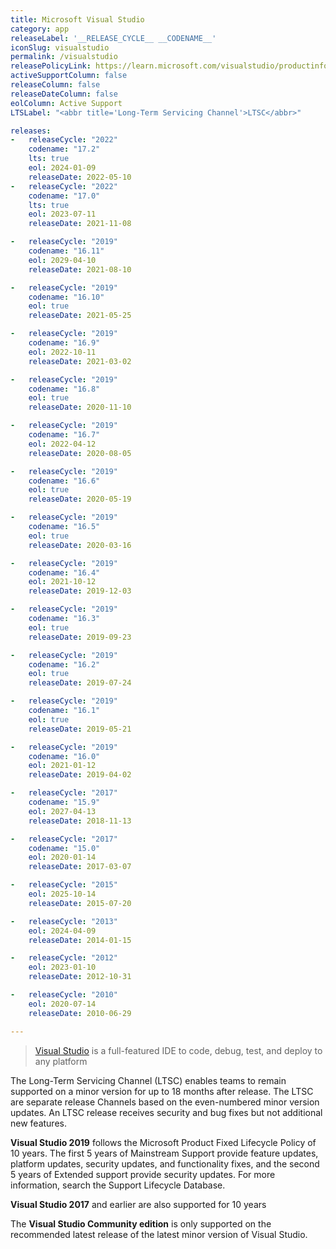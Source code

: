 ```yaml
---
title: Microsoft Visual Studio
category: app
releaseLabel: '__RELEASE_CYCLE__ __CODENAME__'
iconSlug: visualstudio
permalink: /visualstudio
releasePolicyLink: https://learn.microsoft.com/visualstudio/productinfo/vs-servicing
activeSupportColumn: false
releaseColumn: false
releaseDateColumn: false
eolColumn: Active Support
LTSLabel: "<abbr title='Long-Term Servicing Channel'>LTSC</abbr>"

releases:
-   releaseCycle: "2022"
    codename: "17.2"
    lts: true
    eol: 2024-01-09
    releaseDate: 2022-05-10
-   releaseCycle: "2022"
    codename: "17.0"
    lts: true
    eol: 2023-07-11
    releaseDate: 2021-11-08

-   releaseCycle: "2019"
    codename: "16.11"
    eol: 2029-04-10
    releaseDate: 2021-08-10

-   releaseCycle: "2019"
    codename: "16.10"
    eol: true
    releaseDate: 2021-05-25

-   releaseCycle: "2019"
    codename: "16.9"
    eol: 2022-10-11
    releaseDate: 2021-03-02

-   releaseCycle: "2019"
    codename: "16.8"
    eol: true
    releaseDate: 2020-11-10

-   releaseCycle: "2019"
    codename: "16.7"
    eol: 2022-04-12
    releaseDate: 2020-08-05

-   releaseCycle: "2019"
    codename: "16.6"
    eol: true
    releaseDate: 2020-05-19

-   releaseCycle: "2019"
    codename: "16.5"
    eol: true
    releaseDate: 2020-03-16

-   releaseCycle: "2019"
    codename: "16.4"
    eol: 2021-10-12
    releaseDate: 2019-12-03

-   releaseCycle: "2019"
    codename: "16.3"
    eol: true
    releaseDate: 2019-09-23

-   releaseCycle: "2019"
    codename: "16.2"
    eol: true
    releaseDate: 2019-07-24

-   releaseCycle: "2019"
    codename: "16.1"
    eol: true
    releaseDate: 2019-05-21

-   releaseCycle: "2019"
    codename: "16.0"
    eol: 2021-01-12
    releaseDate: 2019-04-02

-   releaseCycle: "2017"
    codename: "15.9"
    eol: 2027-04-13
    releaseDate: 2018-11-13

-   releaseCycle: "2017"
    codename: "15.0"
    eol: 2020-01-14
    releaseDate: 2017-03-07

-   releaseCycle: "2015"
    eol: 2025-10-14
    releaseDate: 2015-07-20

-   releaseCycle: "2013"
    eol: 2024-04-09
    releaseDate: 2014-01-15

-   releaseCycle: "2012"
    eol: 2023-01-10
    releaseDate: 2012-10-31

-   releaseCycle: "2010"
    eol: 2020-07-14
    releaseDate: 2010-06-29

---
```


> [Visual Studio](https://visualstudio.microsoft.com/) is a full-featured IDE to code, debug, test, and deploy to any platform

The Long-Term Servicing Channel (LTSC) enables teams to remain supported on a minor version for up to 18 months after release. The LTSC are separate release Channels based on the even-numbered minor version updates. An LTSC release receives security and bug fixes but not additional new features.

**Visual Studio 2019** follows the Microsoft Product Fixed Lifecycle Policy of 10 years. The first 5 years of Mainstream Support provide feature updates, platform updates, security updates, and functionality fixes, and the second 5 years of Extended support provide security updates. For more information, search the Support Lifecycle Database.

**Visual Studio 2017** and earlier are also supported for 10 years

The **Visual Studio Community edition** is only supported on the recommended latest release of the latest minor version of Visual Studio.
